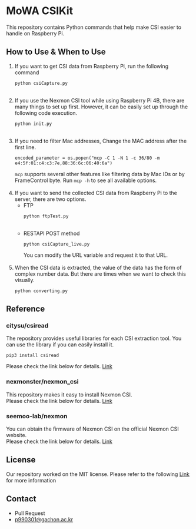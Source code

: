 # MoWA CSIKit
This repository contains Python commands that help make CSI easier to handle on Raspberry Pi.

## How to Use & When to Use
1. If you want to get CSI data from Raspberry Pi, run the following command
    <pre><code>python csiCapture.py</code></pre>
    <br>
2. If you use the Nexmon CSI tool while using Raspberry Pi 4B, there are many things to set up first. However, it can be easily set up through the following code execution.   
    <pre><code>python init.py</code></pre>
    <br>
3. If you need to filter Mac addresses, Change the MAC address after the first line.   
    <pre><code>encoded_parameter = os.popen("mcp -C 1 -N 1 -c 36/80 -m e4:5f:01:c4:c3:7e,88:36:6c:06:40:6a")</code></pre>
    `mcp` supports several other features like filtering data by Mac IDs or by FrameControl byte. 
   Run `mcp -h` to see all available options.        
    <br>
4. If you want to send the collected CSI data from Raspberry Pi to the server, there are two options.    
   - FTP
        <pre><code>python ftpTest.py</code></pre>
        <br>
   - RESTAPI POST method
        <pre><code>python csiCapture_live.py</code></pre>
        You can modify the URL variable and request it to that URL.    
   <br>
5. When the CSI data is extracted, the value of the data has the form of complex number data. But there are times when we want to check this visually.
    <pre><code>python converting.py</code></pre>


## Reference
### citysu/csiread
The repository provides useful libraries for each CSI extraction tool.
You can use the library if you can easily install it.
<pre><code>pip3 install csiread</code></pre>
Please check the link below for details. 
[Link](https://github.com/citysu/csiread)

### nexmonster/nexmon_csi
This repository makes it easy to install Nexmon CSI.    
Please check the link below for details. 
[Link](https://github.com/nexmonster/nexmon_csi)

### seemoo-lab/nexmon
You can obtain the firmware of Nexmon CSI on the official Nexmon CSI website.    
Please check the link below for details. 
[Link](https://github.com/seemoo-lab/nexmon)

## License
Our repository worked on the MIT license.
Please refer to the following [Link](https://github.com/pjs990301/MoWA_CSIKit/blob/main/LICENSE) for more information

## Contact
- Pull Request
- p990301@gachon.ac.kr
